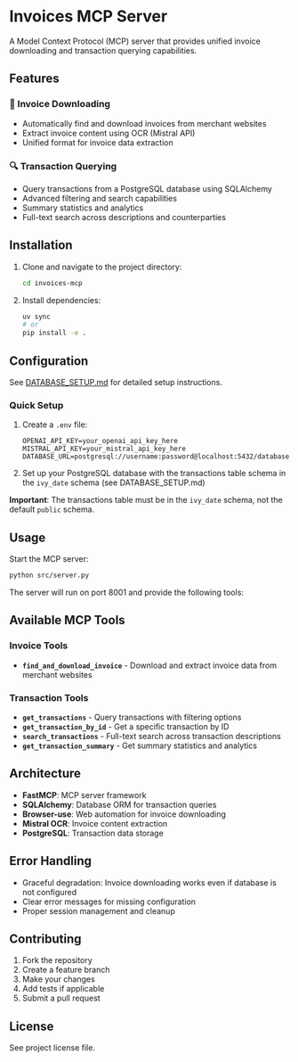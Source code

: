 # Invoices MCP Server

A Model Context Protocol (MCP) server that provides unified invoice downloading and transaction querying capabilities.

## Features

### 🧾 Invoice Downloading
- Automatically find and download invoices from merchant websites
- Extract invoice content using OCR (Mistral API)
- Unified format for invoice data extraction

### 🔍 Transaction Querying
- Query transactions from a PostgreSQL database using SQLAlchemy
- Advanced filtering and search capabilities
- Summary statistics and analytics
- Full-text search across descriptions and counterparties

## Installation

1. Clone and navigate to the project directory:
   ```bash
   cd invoices-mcp
   ```

2. Install dependencies:
   ```bash
   uv sync
   # or
   pip install -e .
   ```

## Configuration

See [DATABASE_SETUP.md](DATABASE_SETUP.md) for detailed setup instructions.

### Quick Setup

1. Create a `.env` file:
   ```env
   OPENAI_API_KEY=your_openai_api_key_here
   MISTRAL_API_KEY=your_mistral_api_key_here
   DATABASE_URL=postgresql://username:password@localhost:5432/database_name
   ```

2. Set up your PostgreSQL database with the transactions table schema in the `ivy_date` schema (see DATABASE_SETUP.md)

**Important**: The transactions table must be in the `ivy_date` schema, not the default `public` schema.

## Usage

Start the MCP server:
```bash
python src/server.py
```

The server will run on port 8001 and provide the following tools:

## Available MCP Tools

### Invoice Tools
- **`find_and_download_invoice`** - Download and extract invoice data from merchant websites

### Transaction Tools
- **`get_transactions`** - Query transactions with filtering options
- **`get_transaction_by_id`** - Get a specific transaction by ID
- **`search_transactions`** - Full-text search across transaction descriptions
- **`get_transaction_summary`** - Get summary statistics and analytics

## Architecture

- **FastMCP**: MCP server framework
- **SQLAlchemy**: Database ORM for transaction queries
- **Browser-use**: Web automation for invoice downloading
- **Mistral OCR**: Invoice content extraction
- **PostgreSQL**: Transaction data storage

## Error Handling

- Graceful degradation: Invoice downloading works even if database is not configured
- Clear error messages for missing configuration
- Proper session management and cleanup

## Contributing

1. Fork the repository
2. Create a feature branch
3. Make your changes
4. Add tests if applicable
5. Submit a pull request

## License

See project license file.
